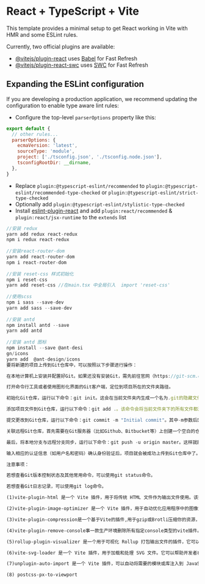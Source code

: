# React + TypeScript + Vite

This template provides a minimal setup to get React working in Vite with HMR and some ESLint rules.

Currently, two official plugins are available:

- [@vitejs/plugin-react](https://github.com/vitejs/vite-plugin-react/blob/main/packages/plugin-react/README.md) uses [Babel](https://babeljs.io/) for Fast Refresh
- [@vitejs/plugin-react-swc](https://github.com/vitejs/vite-plugin-react-swc) uses [SWC](https://swc.rs/) for Fast Refresh

## Expanding the ESLint configuration

If you are developing a production application, we recommend updating the configuration to enable type aware lint rules:

- Configure the top-level `parserOptions` property like this:

```js
export default {
  // other rules...
  parserOptions: {
    ecmaVersion: 'latest',
    sourceType: 'module',
    project: ['./tsconfig.json', './tsconfig.node.json'],
    tsconfigRootDir: __dirname,
  },
}
```

- Replace `plugin:@typescript-eslint/recommended` to `plugin:@typescript-eslint/recommended-type-checked` or `plugin:@typescript-eslint/strict-type-checked`
- Optionally add `plugin:@typescript-eslint/stylistic-type-checked`
- Install [eslint-plugin-react](https://github.com/jsx-eslint/eslint-plugin-react) and add `plugin:react/recommended` & `plugin:react/jsx-runtime` to the `extends` list

```js
//安装 redux 
yarn add redux react-redux
npm i redux react-redux
 
//安装react-router-dom
yarn add react-router-dom
npm i react-router-dom
 
//安装 reset-css 样式初始化 
npm i reset-css 
yarn add reset-css //在main.tsx 中全局引入  import 'reset-css'
 
//使用scss
npm i sass --save-dev
yarn add sass --save-dev
 
//安装 antd
npm install antd --save
yarn add antd
 
//安装 antd 图标
npm install --save @ant-desi
gn/icons
yarn add  @ant-design/icons
要将新建的项目上传到Git仓库中，可以按照以下步骤进行操作：

在本地计算机上安装并配置好Git。如果还没有安装Git，需先前往官网（https://git-scm.com/）下载并完成安装过程。

打开命令行工具或者使用图形化界面的Git客户端，定位到项目所在的文件夹路径。

初始化Git仓库，运行以下命令：git init。这会在当前文件夹内生成一个名为.git的隐藏文件夹，表示已经成功初始化了Git仓库。

添加项目文件到Git仓库，运行以下命令：git add .。该命令会将当前文件夹下的所有文件都添加到Git仓库中。

提交更改到Git仓库，运行以下命令：git commit -m "Initial commit"。其中-m参数后面的引号里的信息可根据自己的情况修改，用于说明此次提交的变动内容。

关联远程Git仓库，首先需要在Git服务器（比如Github、Bitbucket等）上创建一个空白的仓库。然后通过以下命令来关联远程仓库：git remote add origin <remote_repository_url>。其中<remote_repository_url>应替换为你在第6步中创建的远程仓库URL。

最后，将本地分支与远程分支同步，运行以下命令：git push -u origin master。这样就能将本地的master分支推送到远程仓库中。

输入相应的认证信息（如用户名和密码）确认身份验证后，项目就会被成功上传到Git仓库中了。

注意事项：

若想查看Git版本控制状态及其他常用命令，可以使用git status命令。

若想查看Git日志记录，可以使用git log命令。
```
```txt
(1)vite-plugin-html 是一个 Vite 插件，用于将传统 HTML 文件作为输出文件使用。该插件基于 html-webpack-plugin 插件创建，但是是专门为 Vite 构建的优化工具，不依赖于 webpack。

(2)vite-plugin-image-optimizer 是一个 Vite 插件，用于自动优化应用程序中的图像文件。该插件可以帮助开发者减少应用程序的加载时间和带宽使用，从而提高用户体验和网站性能。

(3)vite-plugin-compression是一个基于Vite的插件,用于gzip或Brotli压缩你的资源，从而减少页面的加载时间和网络带宽，提高用户访问速度和体验。

(4)vite-plugin-remove-console事一款生产环境删除所有指定console类型的vite插件。

(5)rollup-plugin-visualizer 是一个用于可视化 Rollup 打包输出文件的插件，它可以帮助开发者分析和优化代码依赖关系，从而提高代码性能和可读性。

(6)vite-svg-loader 是一个 Vite 插件，用于加载和处理 SVG 文件。它可以帮助开发者在应用程序中无缝使用 SVG 图像，并提供了一些额外的功能来优化和定制 SVG 图像的使用。

(7)unplugin-auto-import 是一个 Vite 插件，可以自动将需要的模块或库注入到 JavaScript 或 TypeScript 文件中。该插件可以帮助开发者减少手动导入模块的工作量，并且可以防止由于拼写错误或路径错误导致的编译错误。

(8) postcss-px-to-viewport
```